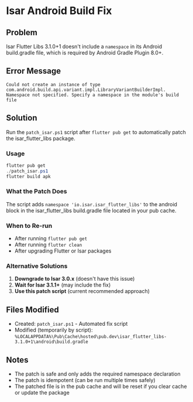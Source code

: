 # Isar Android Build Fix

## Problem
Isar Flutter Libs 3.1.0+1 doesn't include a `namespace` in its Android build.gradle file, which is required by Android Gradle Plugin 8.0+.

## Error Message
```
Could not create an instance of type com.android.build.api.variant.impl.LibraryVariantBuilderImpl.
Namespace not specified. Specify a namespace in the module's build file
```

## Solution
Run the `patch_isar.ps1` script after `flutter pub get` to automatically patch the isar_flutter_libs package.

### Usage
```powershell
flutter pub get
./patch_isar.ps1
flutter build apk
```

### What the Patch Does
The script adds `namespace 'io.isar.isar_flutter_libs'` to the android block in the isar_flutter_libs build.gradle file located in your pub cache.

### When to Re-run
- After running `flutter pub get`
- After running `flutter clean`
- After upgrading Flutter or Isar packages

### Alternative Solutions
1. **Downgrade to Isar 3.0.x** (doesn't have this issue)
2. **Wait for Isar 3.1.1+** (may include the fix)
3. **Use this patch script** (current recommended approach)

## Files Modified
- Created: `patch_isar.ps1` - Automated fix script
- Modified (temporarily by script): `%LOCALAPPDATA%\Pub\Cache\hosted\pub.dev\isar_flutter_libs-3.1.0+1\android\build.gradle`

## Notes
- The patch is safe and only adds the required namespace declaration
- The patch is idempotent (can be run multiple times safely)
- The patched file is in the pub cache and will be reset if you clear cache or update the package

